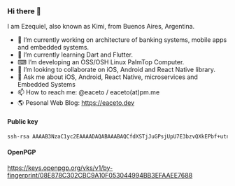 ### Hi there 👋

I am Ezequiel, also known as Kimi, from Buenos Aires, Argentina.

- 🔭 I’m currently working on architecture of banking systems, mobile apps and embedded systems.
- 🌱 I’m currently learning Dart and Flutter.
- ⌨ I’m developing an OSS/OSH Linux PalmTop Computer.
- 👯 I’m looking to collaborate on iOS, Android and React Native library.
- 💬 Ask me about iOS, Android, React Native, microservices and Embedded Systems
- 📫 How to reach me: @eaceto / eaceto(at)pm.me
- 🌎 Pesonal Web Blog: https://eaceto.dev

#### Public key

```sh
ssh-rsa AAAAB3NzaC1yc2EAAAADAQABAAABAQCfdXSTjJuGPsjUpU7E3bzvQXkEPbf+utnTxKwtS30XnOZ5AodU+MCpvnA4fyUswT4jFjh5U7wanLU5J+M6I4C34jU+Dj1Yp9z28/W5qmaUNWu7UnOmLTxQl0BbBgwZ0x4LEbIgM8LOhp9f0YAsdkt+bR76JTiPMRgFEfJz+JwalK3im5w2Kk6Wav/4VZkXqH3AyJtGwN9c8jpzBZgKps1uTmJp6V6Ej9pWk27nq34jlqhe76+JwGdFbt9rjrXcgYMCN47gmBAqzcGmasW/OLyxi9iwJmMd+3MhCeOv4j/MxWszY9ga+Ge/qObyOlFmFI5lZG3ZfzAueS/T/S6ARN5J openpgp:0x4E546B41)
```
#### OpenPGP
https://keys.openpgp.org/vks/v1/by-fingerprint/08E878C302CBC9A10F053044994BB3EFAAEE7688
